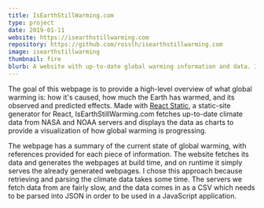```yaml
---
title: IsEarthStillWarming.com
type: project
date: 2019-01-11
website: https://isearthstillwarming.com
repository: https://github.com/rosslh/isearthstillwarming.com
image: isearthstillwarming
thumbnail: fire
blurb: A website with up-to-date global warming information and data. It provides a high-level overview of what global warming is – how it's caused, how much the Earth has warmed, and its observed and predicted effects.
---
```


The goal of this webpage is to provide a high-level overview of what global warming is: how it's caused, how much the Earth has warmed, and its observed and predicted effects. Made with [React Static](https://github.com/nozzle/react-static), a static-site generator for React, IsEarthStillWarming.com fetches up-to-date climate data from NASA and NOAA servers and displays the data as charts to provide a visualization of how global warming is progressing.

The webpage has a summary of the current state of global warming, with references provided for each piece of information. The website fetches its data and generates the webpages at build time, and on runtime it simply serves the already generated webpages. I chose this approach because retrieving and parsing the climate data takes some time. The servers we fetch data from are fairly slow, and the data comes in as a CSV which needs to be parsed into JSON in order to be used in a JavaScript application.
